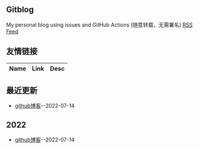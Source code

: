## Gitblog
My personal blog using issues and GitHub Actions (随意转载，无需署名)
[RSS Feed](https://raw.githubusercontent.com/platojobs/blogs/master/feed.xml)
## 友情链接
| Name | Link | Desc | 
 | ---- | ---- | ---- |
## 最近更新
- [github博客](https://github.com/platojobs/blogs/issues/1)--2022-07-14
## 2022
- [github博客](https://github.com/platojobs/blogs/issues/1)--2022-07-14
